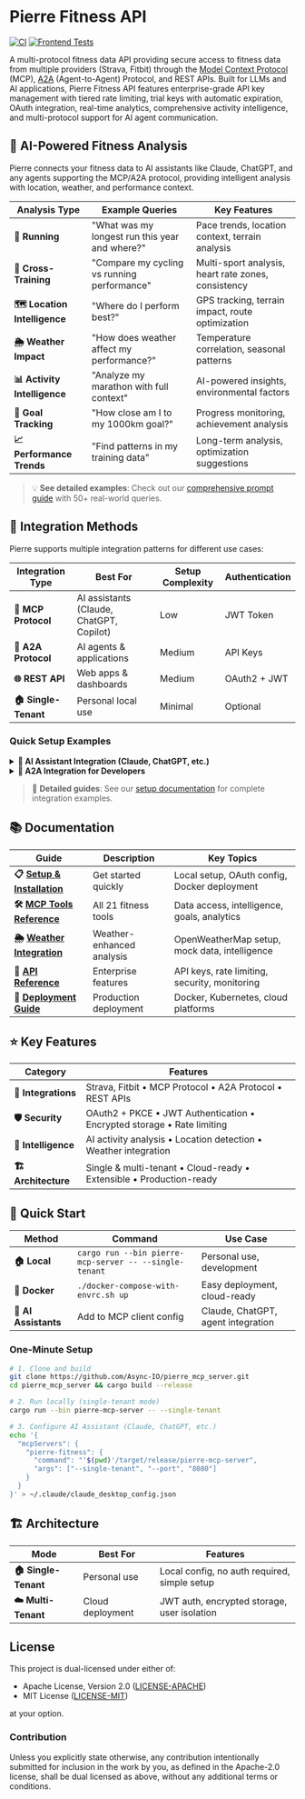 # Pierre Fitness API

[![CI](https://github.com/Async-IO/pierre_mcp_server/actions/workflows/ci.yml/badge.svg)](https://github.com/Async-IO/pierre_mcp_server/actions/workflows/ci.yml)
[![Frontend Tests](https://github.com/Async-IO/pierre_mcp_server/actions/workflows/frontend-tests.yml/badge.svg)](https://github.com/Async-IO/pierre_mcp_server/actions/workflows/frontend-tests.yml)

A multi-protocol fitness data API providing secure access to fitness data from multiple providers (Strava, Fitbit) through the [Model Context Protocol](https://modelcontextprotocol.io/specification/draft) (MCP), [A2A](https://github.com/google-a2a/A2A) (Agent-to-Agent) Protocol, and REST APIs. Built for LLMs and AI applications, Pierre Fitness API features enterprise-grade API key management with tiered rate limiting, trial keys with automatic expiration, OAuth integration, real-time analytics, comprehensive activity intelligence, and multi-protocol support for AI agent communication.

## 🤖 AI-Powered Fitness Analysis

Pierre connects your fitness data to AI assistants like Claude, ChatGPT, and any agents supporting the MCP/A2A protocol, providing intelligent analysis with location, weather, and performance context.

| Analysis Type | Example Queries | Key Features |
|---------------|----------------|--------------|
| **🏃 Running** | "What was my longest run this year and where?" | Pace trends, location context, terrain analysis |
| **🚴 Cross-Training** | "Compare my cycling vs running performance" | Multi-sport analysis, heart rate zones, consistency |
| **🗺️ Location Intelligence** | "Where do I perform best?" | GPS tracking, terrain impact, route optimization |
| **🌦️ Weather Impact** | "How does weather affect my performance?" | Temperature correlation, seasonal patterns |
| **📊 Activity Intelligence** | "Analyze my marathon with full context" | AI-powered insights, environmental factors |
| **🎯 Goal Tracking** | "How close am I to my 1000km goal?" | Progress monitoring, achievement analysis |
| **📈 Performance Trends** | "Find patterns in my training data" | Long-term analysis, optimization suggestions |

> 💡 **See detailed examples**: Check out our [comprehensive prompt guide](docs/PROMPT_EXAMPLES.md) with 50+ real-world queries.

## 🔌 Integration Methods

Pierre supports multiple integration patterns for different use cases:

| Integration Type | Best For | Setup Complexity | Authentication |
|------------------|----------|------------------|----------------|
| **🤖 MCP Protocol** | AI assistants (Claude, ChatGPT, Copilot) | Low | JWT Token |
| **🔗 A2A Protocol** | AI agents & applications | Medium | API Keys |
| **🌐 REST API** | Web apps & dashboards | Medium | OAuth2 + JWT |
| **🏠 Single-Tenant** | Personal local use | Minimal | Optional |

### Quick Setup Examples

<details>
<summary><strong>🤖 AI Assistant Integration (Claude, ChatGPT, etc.)</strong></summary>

1. **Configure MCP Server**
   ```json
   // For Claude Desktop (~/.claude/claude_desktop_config.json)
   {
     "mcpServers": {
       "pierre-fitness": {
         "command": "path/to/pierre-mcp-server",
         "args": ["--single-tenant", "--port", "8080"]
       }
     }
   }
   
   // For ChatGPT or other MCP-compatible clients
   // Use the same MCP protocol with your client's configuration
   ```

2. **Connect to Strava**
   - Visit the OAuth URL provided by Pierre
   - Authorize access to your Strava data
   - Start asking questions in natural language

3. **Works with any MCP/A2A compatible agent**
   - Claude Desktop, ChatGPT with MCP support
   - Custom AI agents, GitHub Copilot extensions
   - Any application supporting MCP or A2A protocols

</details>

<details>
<summary><strong>🔗 A2A Integration for Developers</strong></summary>

```bash
# Register your application
curl -X POST https://your-pierre-server.com/a2a/clients \
  -H "Authorization: Bearer JWT_TOKEN" \
  -d '{"name": "My Fitness App", "description": "AI fitness coach"}'

# Execute fitness tools
curl -X POST https://your-pierre-server.com/a2a/execute \
  -H "Authorization: Bearer API_KEY" \
  -d '{
    "jsonrpc": "2.0",
    "method": "tools.execute",
    "params": {
      "tool_name": "get_activities",
      "parameters": {"provider": "strava", "limit": 10}
    }
  }'
```

</details>

> 📖 **Detailed guides**: See our [setup documentation](docs/SETUP.md) for complete integration examples.

## 📚 Documentation

| Guide | Description | Key Topics |
|-------|-------------|------------|
| **📋 [Setup & Installation](docs/SETUP.md)** | Get started quickly | Local setup, OAuth config, Docker deployment |
| **🛠️ [MCP Tools Reference](docs/TOOLS.md)** | All 21 fitness tools | Data access, intelligence, goals, analytics |
| **🌦️ [Weather Integration](docs/WEATHER.md)** | Weather-enhanced analysis | OpenWeatherMap setup, mock data, intelligence |
| **🔑 [API Reference](docs/API_REFERENCE.md)** | Enterprise features | API keys, rate limiting, security, monitoring |
| **🚀 [Deployment Guide](docs/DEPLOYMENT.md)** | Production deployment | Docker, Kubernetes, cloud platforms |

## ⭐ Key Features

| Category | Features |
|----------|----------|
| **🔗 Integrations** | Strava, Fitbit • MCP Protocol • A2A Protocol • REST APIs |
| **🛡️ Security** | OAuth2 + PKCE • JWT Authentication • Encrypted storage • Rate limiting |
| **🧠 Intelligence** | AI activity analysis • Location detection • Weather integration |
| **🏗️ Architecture** | Single & multi-tenant • Cloud-ready • Extensible • Production-ready |

## 🚀 Quick Start

| Method | Command | Use Case |
|--------|---------|----------|
| **🏠 Local** | `cargo run --bin pierre-mcp-server -- --single-tenant` | Personal use, development |
| **🐳 Docker** | `./docker-compose-with-envrc.sh up` | Easy deployment, cloud-ready |
| **🤖 AI Assistants** | Add to MCP client config | Claude, ChatGPT, agent integration |

### One-Minute Setup
```bash
# 1. Clone and build
git clone https://github.com/Async-IO/pierre_mcp_server.git
cd pierre_mcp_server && cargo build --release

# 2. Run locally (single-tenant mode)
cargo run --bin pierre-mcp-server -- --single-tenant

# 3. Configure AI Assistant (Claude, ChatGPT, etc.)
echo '{
  "mcpServers": {
    "pierre-fitness": {
      "command": "'$(pwd)'/target/release/pierre-mcp-server",
      "args": ["--single-tenant", "--port", "8080"]
    }
  }
}' > ~/.claude/claude_desktop_config.json
```

## 🏗️ Architecture

| Mode | Best For | Features |
|------|----------|----------|
| **🏠 Single-Tenant** | Personal use | Local config, no auth required, simple setup |
| **☁️ Multi-Tenant** | Cloud deployment | JWT auth, encrypted storage, user isolation |

## License

This project is dual-licensed under either of:

* Apache License, Version 2.0 ([LICENSE-APACHE](LICENSE-APACHE))
* MIT License ([LICENSE-MIT](LICENSE-MIT))

at your option.

### Contribution

Unless you explicitly state otherwise, any contribution intentionally submitted for inclusion in the work by you, as defined in the Apache-2.0 license, shall be dual licensed as above, without any additional terms or conditions.